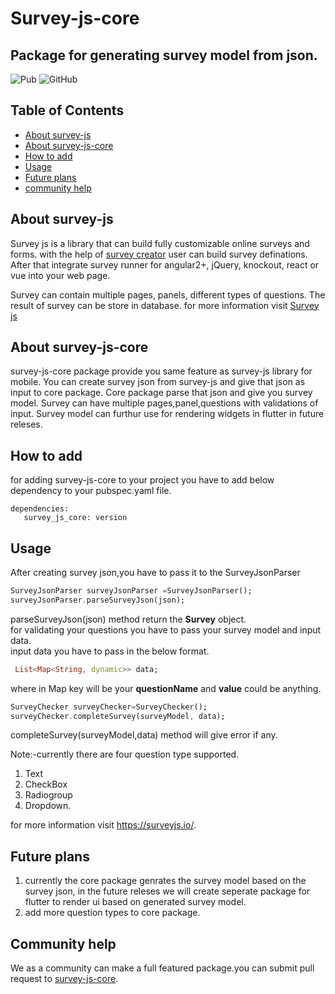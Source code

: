 # Survey-js-core
## Package for generating survey model from json.
![Pub](https://img.shields.io/pub/v/survey_js_core) ![GitHub](https://img.shields.io/github/license/solutelabs/survey_js_core)
## Table of Contents
- [About survey-js](https://github.com/solutelabs/survey_js_core/blob/master/README.md#about-survey-js "About survey-js")
- [About survey-js-core](https://github.com/solutelabs/survey_js_core/blob/master/README.md#about-survey-js-core "About survey-js-core")
- [How to add](https://github.com/solutelabs/survey_js_core/blob/master/README.md#how-to-add "How to add")
- [Usage](https://github.com/solutelabs/survey_js_core/blob/master/README.md#usage "Usage")
- [Future plans](https://github.com/solutelabs/survey_js_core/blob/master/README.md#future-plans "Future plans")
- [community help](https://github.com/solutelabs/survey_js_core/blob/master/README.md#community-help "community help")

## About survey-js
Survey js is a library that can build fully customizable online surveys and forms.
with the help of [survey creator](https://surveyjs.io/create-survey/http:// "survey creator") user can build survey definations. After that integrate survey runner for  angular2+, jQuery, knockout, react or vue into your web page.

Survey can contain multiple pages, panels, different types of questions. The result of survey can be store in database.
for more information visit [Survey js](https://surveyjs.io/Documentation/Library/ "Survey js")

## About survey-js-core
survey-js-core package provide you same feature as survey-js library for mobile. You can create survey json from survey-js and give that json as input to core package. Core package parse that json and give you survey model. Survey can have multiple pages,panel,questions with validations of input. Survey model can furthur use for rendering widgets in flutter in future releses.

## How to add
for adding survey-js-core to your project you have to add below dependency to your pubspec.yaml file.
 

    dependencies:
       survey_js_core: version

## Usage
After creating survey json,you have to pass it to the SurveyJsonParser 

```dart
SurveyJsonParser surveyJsonParser =SurveyJsonParser();
surveyJsonParser.parseSurveyJson(json);
```

parseSurveyJson(json) method return the <b>Survey</b> object.<br>
for validating your questions you have to pass your survey model and input data.<br>
input data you have to pass in the below format.<br>

```dart
 List<Map<String, dynamic>> data;
```
 
where in Map key will be your <b>questionName</b> and <b>value</b> could be anything.
```dart
SurveyChecker surveyChecker=SurveyChecker();
surveyChecker.completeSurvey(surveyModel, data);
```
 
completeSurvey(surveyModel,data) method will give error if any. 

Note:-currently there are four question type supported.
1. Text 
2. CheckBox
3. Radiogroup
4. Dropdown.

for more information visit https://surveyjs.io/.

## Future plans
1. currently the core package genrates the survey model based on the survey json,  in the future releses we will create seperate package for flutter to render ui based on generated survey model.
2. add more question types to core package.

## Community help
We as a community can make a full featured package.you can submit pull request to [survey-js-core](https://github.com/solutelabs/survey_js_core "survey-js-core").
